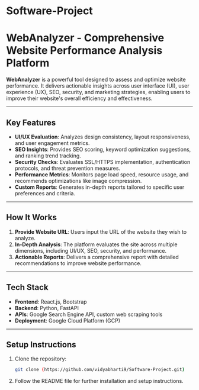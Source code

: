 # Software-Project
# WebAnalyzer - Comprehensive Website Performance Analysis Platform  

**WebAnalyzer** is a powerful tool designed to assess and optimize website performance. It delivers actionable insights across user interface (UI), user experience (UX), SEO, security, and marketing strategies, enabling users to improve their website's overall efficiency and effectiveness.  

---

## Key Features  

- **UI/UX Evaluation**: Analyzes design consistency, layout responsiveness, and user engagement metrics.  
- **SEO Insights**: Provides SEO scoring, keyword optimization suggestions, and ranking trend tracking.  
- **Security Checks**: Evaluates SSL/HTTPS implementation, authentication protocols, and threat prevention measures.  
- **Performance Metrics**: Monitors page load speed, resource usage, and recommends optimizations like image compression.  
- **Custom Reports**: Generates in-depth reports tailored to specific user preferences and criteria.  

---

## How It Works  

1. **Provide Website URL**: Users input the URL of the website they wish to analyze.  
2. **In-Depth Analysis**: The platform evaluates the site across multiple dimensions, including UI/UX, SEO, security, and performance.  
3. **Actionable Reports**: Delivers a comprehensive report with detailed recommendations to improve website performance.  

---

## Tech Stack  

- **Frontend**: React.js, Bootstrap  
- **Backend**: Python, FastAPI  
- **APIs**: Google Search Engine API, custom web scraping tools  
- **Deployment**: Google Cloud Platform (GCP)  

---

## Setup Instructions  

1. Clone the repository:  
   ```bash
   git clone (https://github.com/vidyabharti9/Software-Project.git)
   ```  
2. Follow the README file for further installation and setup instructions.  
